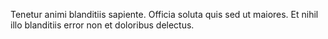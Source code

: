 Tenetur animi blanditiis sapiente. Officia soluta quis sed ut maiores. Et nihil illo blanditiis error non et doloribus delectus.